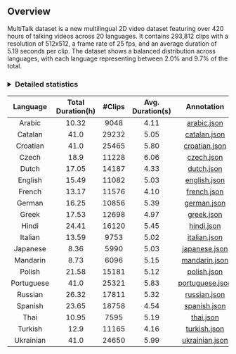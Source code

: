 ## Overview
MultiTalk dataset is a new multilingual 2D video dataset featuring over 420 hours of talking videos across 20 languages. 
It contains 293,812 clips with a resolution of 512x512, a frame rate of 25 fps, and an average duration of 5.19 seconds per clip.
The dataset shows a balanced distribution across languages, with each language representing between 2.0% and 9.7% of the total.
### <details><summary>Detailed statistics</summary><p>

| Language | Total Duration(h) | #Clips | Avg. Duration(s) | Annotation |
|:---:|:---:|:---:|:---:|:---:|
| Arabic | 10.32 | 9048 | 4.11 | [arabic.json](https://github.com/postech-ami/MultiTalk/tree/main/MultiTalk_Dataset/annotations/arabic.json) |
| Catalan | 41.0 |  29232 | 5.05 | [catalan.json](https://github.com/postech-ami/MultiTalk/tree/main/MultiTalk_Dataset/annotations/catalan.json) |
| Croatian | 41.0 |  25465 | 5.80 | [croatian.json](https://github.com/postech-ami/MultiTalk/tree/main/MultiTalk_Dataset/annotations/croatian.json) |
| Czech | 18.9 | 11228 | 6.06 | [czech.json](https://github.com/postech-ami/MultiTalk/tree/main/MultiTalk_Dataset/annotations/czech.json) |
| Dutch | 17.05 | 14187 | 4.33 | [dutch.json](https://github.com/postech-ami/MultiTalk/tree/main/MultiTalk_Dataset/annotations/dutch.json) |
| English | 15.49 |  11082 | 5.03 | [english.json](https://github.com/postech-ami/MultiTalk/tree/main/MultiTalk_Dataset/annotations/english.json) |
| French | 13.17 |  11576 | 4.10 | [french.json](https://github.com/postech-ami/MultiTalk/tree/main/MultiTalk_Dataset/annotations/french.json) |
| German | 16.25 | 10856 | 5.39 | [german.json](https://github.com/postech-ami/MultiTalk/tree/main/MultiTalk_Dataset/annotations/german.json) |
| Greek | 17.53 | 12698 | 4.97 | [greek.json](https://github.com/postech-ami/MultiTalk/tree/main/MultiTalk_Dataset/annotations/greek.json) |
| Hindi | 24.41 | 16120 | 5.45 | [hindi.json](https://github.com/postech-ami/MultiTalk/tree/main/MultiTalk_Dataset/annotations/hindi.json) |
| Italian | 13.59 | 9753 | 5.02 | [italian.json](https://github.com/postech-ami/MultiTalk/tree/main/MultiTalk_Dataset/annotations/italian.json) |
| Japanese | 8.36 | 5990 | 5.03 | [japanese.json](https://github.com/postech-ami/MultiTalk/tree/main/MultiTalk_Dataset/annotations/japanese.json) |
| Mandarin | 8.73 | 6096 | 5.15 | [mandarin.json](https://github.com/postech-ami/MultiTalk/tree/main/MultiTalk_Dataset/annotations/mandarin.json) |
| Polish | 21.58 | 15181 | 5.12 | [polish.json](https://github.com/postech-ami/MultiTalk/tree/main/MultiTalk_Dataset/annotations/polish.json) |
| Portuguese | 41.0 | 25321 | 5.83 | [portuguese.json](https://github.com/postech-ami/MultiTalk/tree/main/MultiTalk_Dataset/annotations/portuguese.json) |
| Russian | 26.32 | 17811 | 5.32 | [russian.json](https://github.com/postech-ami/MultiTalk/tree/main/MultiTalk_Dataset/annotations/russian.json) |
| Spanish | 23.65 | 18758 | 4.54 | [spanish.json](https://github.com/postech-ami/MultiTalk/tree/main/MultiTalk_Dataset/annotations/spanish.json) |
| Thai | 10.95 | 7595 | 5.19 | [thai.json](https://github.com/postech-ami/MultiTalk/tree/main/MultiTalk_Dataset/annotations/thai.json) |
| Turkish | 12.9 | 11165 | 4.16 | [turkish.json](https://github.com/postech-ami/MultiTalk/tree/main/MultiTalk_Dataset/annotations/turkish.json) |
| Ukrainian | 41.0 | 24650 | 5.99 | [ukrainian.json](https://github.com/postech-ami/MultiTalk/tree/main/MultiTalk_Dataset/annotations/ukrainian.json) |
